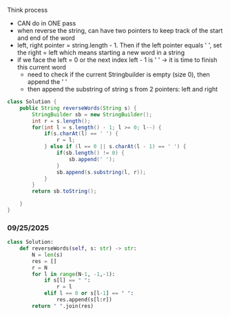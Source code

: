 <!-- 151. Reverse Words in a String
Given an input string s, reverse the order of the words.

A word is defined as a sequence of non-space characters. The words in s will be separated by at least one space.

Return a string of the words in reverse order concatenated by a single space.

Note that s may contain leading or trailing spaces or multiple spaces between two words. The returned string should only have a single space separating the words. Do not include any extra spaces. -->

Think process

- CAN do in ONE pass
- when reverse the string, can have two pointers to keep track of the start and end of the word
- left, right pointer = string.length - 1. Then if the left pointer equals ' ', set the right = left which means starting a new word in a string
- if we face the left = 0 or the next index left - 1 is ' ' -> it is time to finish this current word
  - need to check if the current Stringbuilder is empty (size 0), then append the ' '
  - then append the substring of string s from 2 pointers: left and right

```java
class Solution {
    public String reverseWords(String s) {
        StringBuilder sb = new StringBuilder();
        int r = s.length();
        for(int l = s.length() - 1; l >= 0; l--) {
            if(s.charAt(l) == ' ') {
                r = l;
            } else if (l == 0 || s.charAt(l - 1) == ' ') {
                if(sb.length() != 0) {
                    sb.append(' ');
                }
                sb.append(s.substring(l, r));
            }
        }
        return sb.toString();

    }
}
```


### 09/25/2025
```python
class Solution:
    def reverseWords(self, s: str) -> str:
        N = len(s)
        res = []
        r = N 
        for l in range(N-1, -1,-1):
            if s[l] == " ":
                r = l
            elif l == 0 or s[l-1] == " ":
                res.append(s[l:r])
        return " ".join(res)
```